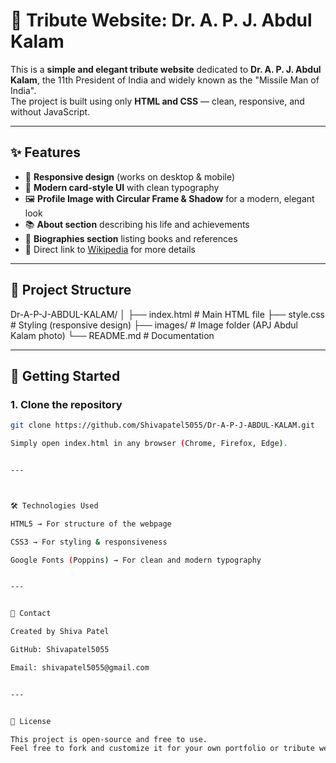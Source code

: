 # 🌟 Tribute Website: Dr. A. P. J. Abdul Kalam

This is a **simple and elegant tribute website** dedicated to **Dr. A. P. J. Abdul Kalam**, the 11th President of India and widely known as the "Missile Man of India".  
The project is built using only **HTML and CSS** — clean, responsive, and without JavaScript.  


---

## ✨ Features
- 📱 **Responsive design** (works on desktop & mobile)  
- 🎨 **Modern card-style UI** with clean typography  
- 🖼️ **Profile Image with Circular Frame & Shadow** for a modern, elegant look  
- 📚 **About section** describing his life and achievements  
- 📖 **Biographies section** listing books and references  
- 🔗 Direct link to [Wikipedia](https://en.wikipedia.org/wiki/A._P._J._Abdul_Kalam) for more details  


---

## 📂 Project Structure

Dr-A-P-J-ABDUL-KALAM/
│
├── index.html # Main HTML file
├── style.css # Styling (responsive design)
├── images/ # Image folder (APJ Abdul Kalam photo)
└── README.md # Documentation


---

## 🚀 Getting Started

### 1. Clone the repository
```bash
git clone https://github.com/Shivapatel5055/Dr-A-P-J-ABDUL-KALAM.git

Simply open index.html in any browser (Chrome, Firefox, Edge).


---



🛠️ Technologies Used

HTML5 → For structure of the webpage

CSS3 → For styling & responsiveness

Google Fonts (Poppins) → For clean and modern typography


---


📧 Contact

Created by Shiva Patel

GitHub: Shivapatel5055

Email: shivapatel5055@gmail.com


---


📜 License

This project is open-source and free to use.
Feel free to fork and customize it for your own portfolio or tribute website.
